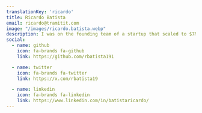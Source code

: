 ```yaml
---
translationKey: 'ricardo'
title: Ricardo Batista
email: ricardo@tramitit.com
image: "/images/ricardo.batista.webp"
description: I was on the founding team of a startup that scaled to $7M ARR, and acted as GM for a Spanish unicorn ($65M ARR under my scope)
social:
  - name: github
    icon: fa-brands fa-github
    link: https://github.com/rbatista191

  - name: twitter
    icon: fa-brands fa-twitter
    link: https://x.com/rbatista19

  - name: linkedin
    icon: fa-brands fa-linkedin
    link: https://www.linkedin.com/in/batistaricardo/
---
```

